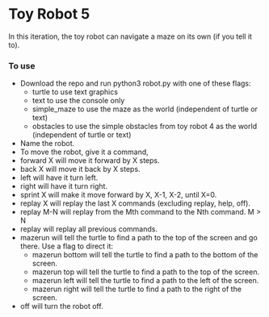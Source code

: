 # Toy Robot 5

In this iteration, the toy robot can navigate a maze on its own (if you tell it to).

### To use

- Download the repo and run python3 robot.py with one of these flags:
  - turtle to use text graphics
  - text to use the console only
  - simple_maze to use the maze as the world (independent of turtle or text)
  - obstacles to use the simple obstacles from toy robot 4 as the world (independent of turtle or text)
- Name the robot.
- To move the robot, give it a command,
- forward X will move it forward by X steps.
- back X will move it back by X steps.
- left will have it turn left.
- right will have it turn right.
- sprint X will make it move forward by X, X-1, X-2, until X=0.
- replay X will replay the last X commands (excluding replay, help, off).
- replay M-N will replay from the Mth command to the Nth command. M > N
- replay will replay all previous commands.
- mazerun will tell the turtle to find a path to the top of the screen and go there. Use a flag to direct it:
  - mazerun bottom will tell the turtle to find a path to the bottom of the screen.
  - mazerun top will tell the turtle to find a path to the top of the screen.
  - mazerun left will tell the turtle to find a path to the left of the screen.
  - mazerun right will tell the turtle to find a path to the right of the screen.
- off will turn the robot off.
